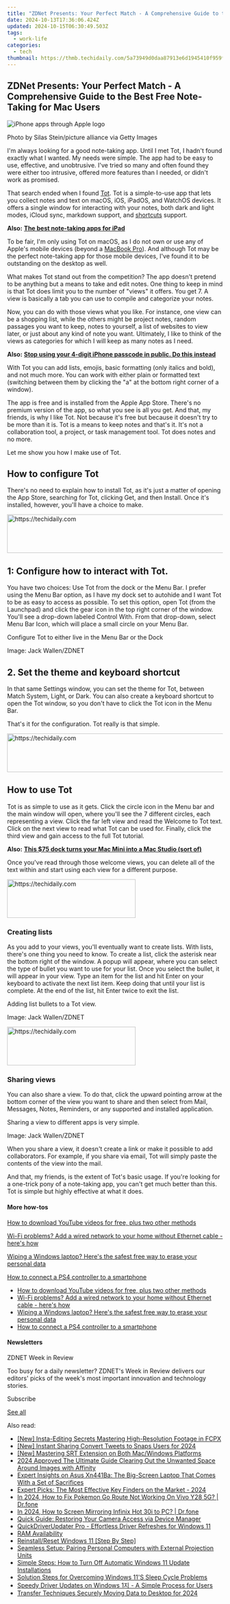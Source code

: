 ```yaml
---
title: "ZDNet Presents: Your Perfect Match - A Comprehensive Guide to the Best Free Note-Taking for Mac Users"
date: 2024-10-13T17:36:06.424Z
updated: 2024-10-15T06:30:49.503Z
tags:
  - work-life
categories:
  - tech
thumbnail: https://thmb.techidaily.com/5a73949d0daa87913e6d1945410f959f7280334c927e2831d11c0ea0a5297262.jpg
---
```


## ZDNet Presents: Your Perfect Match - A Comprehensive Guide to the Best Free Note-Taking for Mac Users

![iPhone apps through Apple logo](https://www.zdnet.com/a/img/resize/6e2c4753b67b8359e0a1d1e909d00a7156d763ce/2023/03/02/a485d971-c008-4bc5-819a-eff470c8a7cb/gettyimages-1237155252.jpg?auto=webp&width=1280)

Photo by Silas Stein/picture alliance via Getty Images

I'm always looking for a good note-taking app. Until I met Tot, I hadn't found exactly what I wanted. My needs were simple. The app had to be easy to use, effective, and unobtrusive. I've tried so many and often found they were either too intrusive, offered more features than I needed, or didn't work as promised.

That search ended when I found [Tot](https://tot.rocks/). Tot is a simple-to-use app that lets you collect notes and text on macOS, iOS, iPadOS, and WatchOS devices. It offers a single window for interacting with your notes, both dark and light modes, iCloud sync, markdown support, and [shortcuts](https://www.zdnet.com/article/how-to-gain-quick-access-to-google-shortcuts-from-macos/) support.

**Also:** [**The best note-taking apps for iPad**](https://www.zdnet.com/article/best-note-taking-app-for-ipad/)

To be fair, I'm only using Tot on macOS, as I do not own or use any of Apple's mobile devices (beyond a [MacBook Pro](https://www.zdnet.com/article/apple-13-inch-macbook-pro-m2-2022-review/)). And although Tot may be the perfect note-taking app for those mobile devices, I've found it to be outstanding on the desktop as well.

What makes Tot stand out from the competition? The app doesn't pretend to be anything but a means to take and edit notes. One thing to keep in mind is that Tot does limit you to the number of "views" it offers. You get 7\. A view is basically a tab you can use to compile and categorize your notes. 

Now, you can do with those views what you like. For instance, one view can be a shopping list, while the others might be project notes, random passages you want to keep, notes to yourself, a list of websites to view later, or just about any kind of note you want. Ultimately, I like to think of the views as categories for which I will keep as many notes as I need.

**Also:** [**Stop using your 4-digit iPhone passcode in public. Do this instead**](https://www.zdnet.com/article/stop-using-your-4-digit-iphone-passcode-in-public-do-this-instead/)

With Tot you can add lists, emojis, basic formatting (only italics and bold), and not much more. You can work with either plain or formatted text (switching between them by clicking the "a" at the bottom right corner of a window). 

The app is free and is installed from the Apple App Store. There's no premium version of the app, so what you see is all you get. And that, my friends, is why I like Tot. Not because it's free but because it doesn't try to be more than it is. Tot is a means to keep notes and that's it. It's not a collaboration tool, a project, or task management tool. Tot does notes and no more.

Let me show you how I make use of Tot.

## How to configure Tot

There's no need to explain how to install Tot, as it's just a matter of opening the App Store, searching for Tot, clicking Get, and then Install. Once it's installed, however, you'll have a choice to make.

<!-- affiliate ads begin -->
<a href="https://aligracehair.sjv.io/c/5597632/2135375/19272" target="_top" id="2135375">
  <img src="//a.impactradius-go.com/display-ad/19272-2135375" border="0" alt="https://techidaily.com" width="728" height="90"/>
</a>
<img height="0" width="0" src="https://aligracehair.sjv.io/i/5597632/2135375/19272" style="position:absolute;visibility:hidden;" border="0" />
<!-- affiliate ads end -->

## 1: Configure how to interact with Tot.

You have two choices: Use Tot from the dock or the Menu Bar. I prefer using the Menu Bar option, as I have my dock set to autohide and I want Tot to be as easy to access as possible. To set this option, open Tot (from the Launchpad) and click the gear icon in the top right corner of the window. You'll see a drop-down labeled Control With. From that drop-down, select Menu Bar Icon, which will place a small circle on your Menu Bar.

Configure Tot to either live in the Menu Bar or the Dock

Image: Jack Wallen/ZDNET

## 2\. Set the theme and keyboard shortcut

In that same Settings window, you can set the theme for Tot, between Match System, Light, or Dark. You can also create a keyboard shortcut to open the Tot window, so you don't have to click the Tot icon in the Menu Bar.

That's it for the configuration. Tot really is that simple.

<!-- affiliate ads begin -->
<a href="https://appsumo.8odi.net/c/5597632/2037475/7443" target="_top" id="2037475">
  <img src="//a.impactradius-go.com/display-ad/7443-2037475" border="0" alt="https://techidaily.com" width="728" height="90"/>
</a>
<img height="0" width="0" src="https://appsumo.8odi.net/i/5597632/2037475/7443" style="position:absolute;visibility:hidden;" border="0" />
<!-- affiliate ads end -->

## How to use Tot

Tot is as simple to use as it gets. Click the circle icon in the Menu bar and the main window will open, where you'll see the 7 different circles, each representing a view. Click the far left view and read the Welcome to Tot text. Click on the next view to read what Tot can be used for. Finally, click the third view and gain access to the full Tot tutorial. 

**Also:** [**This $75 dock turns your Mac Mini into a Mac Studio (sort of)**](https://www.zdnet.com/home-and-office/smart-office/this-75-dock-turns-your-mac-mini-into-a-mac-studio-sort-of/)

Once you've read through those welcome views, you can delete all of the text within and start using each view for a different purpose.

<!-- affiliate ads begin -->
<a href="https://aligracehair.sjv.io/c/5597632/1896541/19272" target="_top" id="1896541">
  <img src="//a.impactradius-go.com/display-ad/19272-1896541" border="0" alt="https://techidaily.com" width="300" height="90"/>
</a>
<img height="0" width="0" src="https://aligracehair.sjv.io/i/5597632/1896541/19272" style="position:absolute;visibility:hidden;" border="0" />
<!-- affiliate ads end -->

### Creating lists

As you add to your views, you'll eventually want to create lists. With lists, there's one thing you need to know. To create a list, click the asterisk near the bottom right of the window. A popup will appear, where you can select the type of bullet you want to use for your list. Once you select the bullet, it will appear in your view. Type an item for the list and hit Enter on your keyboard to activate the next list item. Keep doing that until your list is complete. At the end of the list, hit Enter twice to exit the list.

Adding list bullets to a Tot view.

Image: Jack Wallen/ZDNET

<!-- affiliate ads begin -->
<a href="https://laganoo.pxf.io/c/5597632/1528700/16446" target="_top" id="1528700">
  <img src="//a.impactradius-go.com/display-ad/16446-1528700" border="0" alt="https://techidaily.com" width="300" height="90"/>
</a>
<img height="0" width="0" src="https://laganoo.pxf.io/i/5597632/1528700/16446" style="position:absolute;visibility:hidden;" border="0" />
<!-- affiliate ads end -->

### Sharing views

You can also share a view. To do that, click the upward pointing arrow at the bottom corner of the view you want to share and then select from Mail, Messages, Notes, Reminders, or any supported and installed application.

Sharing a view to different apps is very simple.

Image: Jack Wallen/ZDNET

When you share a view, it doesn't create a link or make it possible to add collaborators. For example, if you share via email, Tot will simply paste the contents of the view into the mail.

And that, my friends, is the extent of Tot's basic usage. If you're looking for a one-trick pony of a note-taking app, you can't get much better than this. Tot is simple but highly effective at what it does.

#### More how-tos

[How to download YouTube videos for free, plus two other methods](https://www.zdnet.com/article/how-to-download-youtube-videos-for-free-plus-two-other-methods/ "How to download YouTube videos for free, plus two other methods")

[Wi-Fi problems? Add a wired network to your home without Ethernet cable - here's how](https://www.zdnet.com/article/wi-fi-problems-how-to-add-a-wired-network-to-your-home-without-ethernet-cable/ "Wi-Fi problems? Add a wired network to your home without Ethernet cable - here's how")

[Wiping a Windows laptop? Here's the safest free way to erase your personal data](https://www.zdnet.com/article/wiping-a-windows-laptop-heres-the-safest-free-way-to-erase-your-personal-data/ "Wiping a Windows laptop? Here's the safest free way to erase your personal data")

[How to connect a PS4 controller to a smartphone](https://www.zdnet.com/article/how-to-connect-a-ps4-controller-to-a-smartphone/ "How to connect a PS4 controller to a smartphone")

* [How to download YouTube videos for free, plus two other methods](https://www.zdnet.com/article/how-to-download-youtube-videos-for-free-plus-two-other-methods/ "How to download YouTube videos for free, plus two other methods")
* [Wi-Fi problems? Add a wired network to your home without Ethernet cable - here's how](https://www.zdnet.com/article/wi-fi-problems-how-to-add-a-wired-network-to-your-home-without-ethernet-cable/ "Wi-Fi problems? Add a wired network to your home without Ethernet cable - here's how")
* [Wiping a Windows laptop? Here's the safest free way to erase your personal data](https://www.zdnet.com/article/wiping-a-windows-laptop-heres-the-safest-free-way-to-erase-your-personal-data/ "Wiping a Windows laptop? Here's the safest free way to erase your personal data")
* [How to connect a PS4 controller to a smartphone](https://www.zdnet.com/article/how-to-connect-a-ps4-controller-to-a-smartphone/ "How to connect a PS4 controller to a smartphone")

#### Newsletters

ZDNET Week in Review

Too busy for a daily newsletter? ZDNET's Week in Review delivers our editors' picks of the week's most important innovation and technology stories.

 Subscribe

[See all](https://www.zdnet.com/newsletters/)

<ins class="adsbygoogle"
     style="display:block"
     data-ad-format="autorelaxed"
     data-ad-client="ca-pub-7571918770474297"
     data-ad-slot="1223367746"></ins>

<ins class="adsbygoogle"
     style="display:block"
     data-ad-client="ca-pub-7571918770474297"
     data-ad-slot="8358498916"
     data-ad-format="auto"
     data-full-width-responsive="true"></ins>

<span class="atpl-alsoreadstyle">Also read:</span>
<div><ul>
<li><a href="https://instagram-videos.techidaily.com/new-insta-editing-secrets-mastering-high-resolution-footage-in-fcpx/"><u>[New] Insta-Editing Secrets Mastering High-Resolution Footage in FCPX</u></a></li>
<li><a href="https://twitter-videos.techidaily.com/new-instant-sharing-convert-tweets-to-snaps-users-for-2024/"><u>[New] Instant Sharing Convert Tweets to Snaps Users for 2024</u></a></li>
<li><a href="https://fox-cloud.techidaily.com/new-mastering-srt-extension-on-both-macwindows-platforms/"><u>[New] Mastering SRT Extension on Both Mac/Windows Platforms</u></a></li>
<li><a href="https://vp-tips.techidaily.com/2024-approved-the-ultimate-guide-clearing-out-the-unwanted-space-around-images-with-affinity/"><u>2024 Approved The Ultimate Guide Clearing Out the Unwanted Space Around Images with Affinity</u></a></li>
<li><a href="https://buynow-info.techidaily.com/expert-insights-on-asus-xn441ba-the-big-screen-laptop-that-comes-with-a-set-of-sacrifices/"><u>Expert Insights on Asus Xn441Ba: The Big-Screen Laptop That Comes With a Set of Sacrifices</u></a></li>
<li><a href="https://buynow-reviews.techidaily.com/expert-picks-the-most-effective-key-finders-on-the-market-2024/"><u>Expert Picks: The Most Effective Key Finders on the Market - 2024</u></a></li>
<li><a href="https://change-location.techidaily.com/in-2024-how-to-fix-pokemon-go-route-not-working-on-vivo-y28-5g-drfone-by-drfone-virtual-android/"><u>In 2024, How to Fix Pokemon Go Route Not Working On Vivo Y28 5G? | Dr.fone</u></a></li>
<li><a href="https://screen-mirror.techidaily.com/in-2024-how-to-screen-mirroring-infinix-hot-30i-to-pc-drfone-by-drfone-android/"><u>In 2024, How to Screen Mirroring Infinix Hot 30i to PC? | Dr.fone</u></a></li>
<li><a href="https://tech-savvy.techidaily.com/quick-guide-restoring-your-camera-access-via-device-manager/"><u>Quick Guide: Restoring Your Camera Access via Device Manager</u></a></li>
<li><a href="https://tech-savvy.techidaily.com/quickdriverupdater-pro-effortless-driver-refreshes-for-windows-11/"><u>QuickDriverUpdater Pro - Effortless Driver Refreshes for Windows 11</u></a></li>
<li><a href="https://tech-savvy.techidaily.com/ram-availability/"><u>RAM Availability</u></a></li>
<li><a href="https://tech-savvy.techidaily.com/reinstallreset-windows-11-step-by-step/"><u>Reinstall/Reset Windows 11 [Step By Step]</u></a></li>
<li><a href="https://tech-savvy.techidaily.com/seamless-setup-pairing-personal-computers-with-external-projection-units/"><u>Seamless Setup: Pairing Personal Computers with External Projection Units</u></a></li>
<li><a href="https://tech-savvy.techidaily.com/simple-steps-how-to-turn-off-automatic-windows-11-update-installations/"><u>Simple Steps: How to Turn Off Automatic Windows 11 Update Installations</u></a></li>
<li><a href="https://tech-savvy.techidaily.com/solution-steps-for-overcoming-windows-11s-sleep-cycle-problems/"><u>Solution Steps for Overcoming Windows 11'S Sleep Cycle Problems</u></a></li>
<li><a href="https://tech-savvy.techidaily.com/speedy-driver-updates-on-windows-1-a-simple-process-for-users/"><u>Speedy Driver Updates on Windows 1지 - A Simple Process for Users</u></a></li>
<li><a href="https://some-approaches.techidaily.com/transfer-techniques-securely-moving-data-to-desktop-for-2024/"><u>Transfer Techniques Securely Moving Data to Desktop for 2024</u></a></li>
</ul></div>

